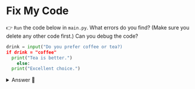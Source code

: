 # Fix My Code

👉 `Run` the code below in `main.py`. What errors do you find? (Make sure you delete any other code first.) Can you debug the code?

```python
drink = input("Do you prefer coffee or tea?)
if drink = "coffee"
  print("Tea is better.")
    else:
  print("Excellent choice.")
  ```

<details> <summary> Answer 👀 </summary>

```python
drink = input("Do you prefer coffee or tea?")
if drink == "coffee":
  print("Tea is better.")
else:
  print("Excellent choice.")

```

</details>